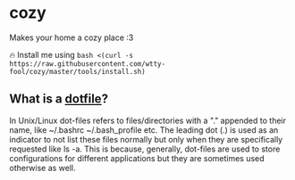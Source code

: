 # cozy
Makes your home a cozy place :3

:fire: Install me using `bash <(curl -s https://raw.githubusercontent.com/wtty-fool/cozy/master/tools/install.sh)`


## What is a [dotfile](https://en.wikipedia.org/wiki/Dot-file)?
In Unix/Linux dot-files refers to files/directories with a "." appended to their name, like ~/.bashrc ~/.bash_profile etc. The leading dot (.) is used as an indicator to not list these files normally but only when they are specifically requested like ls -a. This is because, generally, dot-files are used to store configurations for different applications but they are sometimes used otherwise as well.
